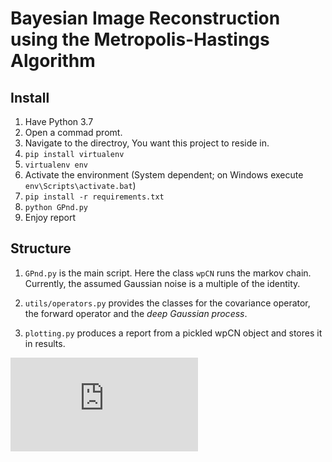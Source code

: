 # Bayesian Image Reconstruction using the Metropolis-Hastings Algorithm

## Install

1. Have Python 3.7
2. Open a commad promt.
3. Navigate to the directroy, You want this project to reside in.
4. ``pip install virtualenv``
5. ``virtualenv env``
6. Activate the environment (System dependent; on Windows execute ``env\Scripts\activate.bat``)
7. ``pip install -r requirements.txt``
8. ``python GPnd.py``
9. Enjoy report

## Structure

1. ``GPnd.py`` is the main script. Here the class ``wpCN`` runs the markov chain. Currently, the assumed Gaussian noise is a multiple of the identity.

2. ``utils/operators.py`` provides the classes for the covariance operator, the forward operator and the *deep Gaussian process*.
3. ``plotting.py`` produces a report from a pickled wpCN object and stores it in results.

![Example Report][report]

[report]: https://github.com/AlexanderNenninger/wpCN_Image_Reconstruction/blob/master/results/results_2019-07-29T08-13-20_n30000.pdf
